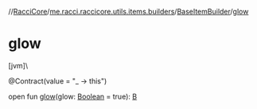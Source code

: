 //[RacciCore](../../../index.md)/[me.racci.raccicore.utils.items.builders](../index.md)/[BaseItemBuilder](index.md)/[glow](glow.md)

# glow

[jvm]\

@Contract(value = "_ -&gt; this")

open fun [glow](glow.md)(glow: [Boolean](https://kotlinlang.org/api/latest/jvm/stdlib/kotlin/-boolean/index.html) = true): [B](index.md)

